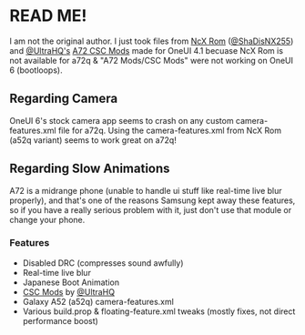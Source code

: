 # READ ME!
I am not the original author. I just took files from [NcX Rom](https://github.com/ShaDisNX255/NcX_Stock) ([@ShaDisNX255](https://github.com/ShaDisNX255)) and  [@UltraHQ's](https://github.com/UltraHQ) [A72 CSC Mods](https://github.com/UltraHQ/A72-CSC-Mods) made for OneUI 4.1 becuase NcX Rom is not available for a72q & "A72 Mods/CSC Mods" were not working on OneUI 6 (bootloops).

## Regarding Camera
OneUI 6's stock camera app seems to crash on any custom camera-features.xml file for a72q. Using the camera-features.xml from NcX Rom (a52q variant) seems to work great on a72q!

## Regarding Slow Animations
A72 is a midrange phone (unable to handle ui stuff like real-time live blur properly), and that's one of the reasons Samsung kept away these features, so if you have a really serious problem with it, just don't use that module or change your phone.

### Features
- Disabled DRC (compresses sound awfully)
- Real-time live blur
- Japanese Boot Animation
- [CSC Mods](https://github.com/UltraHQ/A72-CSC-Mods) by [@UltraHQ](https://github.com/UltraHQ)
- Galaxy A52 (a52q) camera-features.xml
- Various build.prop & floating-feature.xml tweaks (mostly fixes, not direct performance boost)

